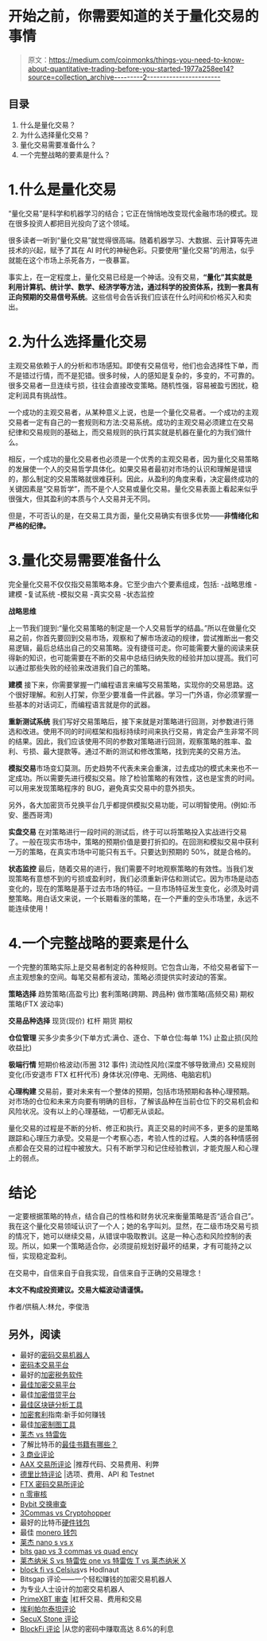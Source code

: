 # 开始之前，你需要知道的关于量化交易的事情

> 原文：<https://medium.com/coinmonks/things-you-need-to-know-about-quantitative-trading-before-you-started-1977a258ee14?source=collection_archive---------2----------------------->

## 目录

1.  什么是量化交易？
2.  为什么选择量化交易？
3.  量化交易需要准备什么？
4.  一个完整战略的要素是什么？

# 1.什么是量化交易

“量化交易”是科学和机器学习的结合；它正在悄悄地改变现代金融市场的模式。现在很多投资人都把目光投向了这个领域。

很多读者一听到“量化交易”就觉得很高端。随着机器学习、大数据、云计算等先进技术的兴起，赋予了其在 AI 时代的神秘色彩。只要使用“量化交易”的用法，似乎就能在这个市场上杀死各方，一夜暴富。

事实上，在一定程度上，量化交易已经是一个神话。没有交易，**“量化”其实就是利用计算机、统计学、数学、经济学等方法，通过科学的投资体系，找到一套具有正向预期的交易信号系统**。这些信号会告诉我们应该在什么时间和价格买入和卖出。

# 2.为什么选择量化交易

主观交易依赖于人的分析和市场感知。即使有交易信号，他们也会选择性下单，而不是错过行情，而不是犯错。很多时候，人的感知是复杂的，多变的，不可靠的。很多交易者一旦连续亏损，往往会直接改变策略。随机性强，容易被盈亏困扰，稳定利润具有挑战性。

一个成功的主观交易者，从某种意义上说，也是一个量化交易者。一个成功的主观交易者一定有自己的一套规则和方法:交易系统。成功的主观交易必须建立在交易纪律和交易规则的基础上，而交易规则的执行其实就是机器在量化的为我们做什么。

相反，一个成功的量化交易者也必须是一个优秀的主观交易者，因为量化交易策略的发展使一个人的交易哲学具体化。如果交易者最初对市场的认识和理解是错误的，那么制定的交易策略就很难获利。因此，从盈利的角度来看，决定最终成功的关键因素是“交易哲学”，而不是个人交易或量化交易。量化交易表面上看起来似乎很强大，但其盈利的本质与个人交易并无不同。

但是，不可否认的是，在交易工具方面，量化交易确实有很多优势——**非情绪化和严格的纪律。**

# 3.量化交易需要准备什么

完全量化交易不仅仅指交易策略本身。它至少由六个要素组成，包括:
-战略思维
-建模
-复试系统
-模拟交易
-真实交易
-状态监控

**战略思维**

上一节我们提到:“量化交易策略的制定是一个人交易哲学的结晶。”所以在做量化交易之前，你首先要回到交易市场，观察和了解市场波动的规律，尝试推断出一套交易逻辑，最后总结出自己的交易策略。没有捷径可走。你可能需要大量的阅读来获得新的知识，也可能需要在不断的交易中总结归纳失败的经验并加以提高。我们可以通过那些失败的经验来改进我们自己的策略。

**建模**
接下来，你需要掌握一门编程语言来编写交易策略，实现你的交易思路。这个很好理解。和别人打架，你至少要准备一件武器。学习一门外语，你必须掌握一些基本的对话词汇，而编程语言就是你的武器。

**重新测试系统**
我们写好交易策略后，接下来就是对策略进行回测，对参数进行筛选和改进。使用不同的时间框架和指标持续时间来执行交易，肯定会产生非常不同的结果。因此，我们应该使用不同的参数对策略进行回测，观察策略的胜率、盈利、亏损、最大提款等。通过不断的测试和修改策略，找到完美的交易方法。

**模拟交易**市场变幻莫测。历史趋势不代表未来会重演，过去成功的模式未来也不一定成功。所以需要先进行模拟交易。除了检验策略的有效性，这也是宝贵的时间。可以用来发现策略程序的 BUG，避免真实交易中的意外损失。

另外，各大加密货币兑换平台几乎都提供模拟交易功能，可以明智使用。(例如:币安、墨西哥湾)

**实盘交易**
在对策略进行一段时间的测试后，终于可以将策略投入实战进行交易了。一般在现实市场中，策略的预期价值是要打折扣的。在回测和模拟交易中获利一万的策略，在真实市场中可能只有五千。只要达到预期的 50%，就是合格的。

**状态监控**
最后，随着交易的进行，我们需要不时地观察策略的有效性。当我们发现策略有意想不到的亏损或盈利时，我们必须重新评估和测试它。因为市场是动态变化的，现在的策略是基于过去市场的特征。一旦市场特征发生变化，必须及时调整策略。用白话文来说，一个长期看涨的策略，在一个严重的空头市场里，永远不能连续使用！

# 4.一个完整战略的要素是什么

一个完整的策略实际上是交易者制定的各种规则。它包含山海，不给交易者留下一点主观想象的空间。每笔交易都有波动，策略必须提供实时波动的答案。

**策略选择**
趋势策略(高盈亏比)
套利策略(跨期、跨品种)
做市策略(高频交易)
期权策略(FTX 波动率)

**交易品种选择**
现货(现价)
杠杆
期货
期权

**仓位管理**
买多少卖多少(下单方式:满仓、逐仓、下单仓位:每单 1%)
止盈止损(风险收益比)

**极端行情**
短期价格波动(币圈 312 事件)
流动性风险(深度不够导致滑点)
交易规则变化(币安退市 FTX 杠杆代币)
身体状况(停电、无网络、电脑宕机)

**心理构建**
交易前，要对未来有一个整体的预期，包括市场预期和各种心理预期。对市场的仓位和未来方向要有明确的目标，了解该品种在当前仓位下的交易机会和风险状况。没有以上的心理基础，一切都无从谈起。

量化交易的过程是不断的分析、修正和执行。真正交易的时间不多，更多的是策略跟踪和心理压力承受。交易是一个考察心态，考验人性的过程。人类的各种情感弱点都会在交易的过程中被放大。只有不断学习和记住经验教训，才能克服人和心理上的弱点。

# 结论

一定要根据策略的特点，结合自己的性格和财务状况来衡量策略是否“适合自己”。我在这个量化交易领域认识了一个人；她的名字叫刘。显然，在二级市场交易亏损的情况下，她可以继续交易，从错误中吸取教训。这是一种心态和风险控制的表现。所以，如果一个策略适合你，必须提前规划好最坏的结果，才有可能持之以恒，实现稳定盈利。

在交易中，自信来自于自我实现，自信来自于正确的交易理念！

**本文不构成投资建议。交易大幅波动请谨慎。**

作者/供稿人:林允，李俊浩

## 另外，阅读

*   最好的[密码交易机器人](/coinmonks/crypto-trading-bot-c2ffce8acb2a)
*   [密码本交易平台](/coinmonks/top-10-crypto-copy-trading-platforms-for-beginners-d0c37c7d698c)
*   最好的[加密税务软件](/coinmonks/best-crypto-tax-tool-for-my-money-72d4b430816b)
*   [最佳加密交易平台](/coinmonks/the-best-crypto-trading-platforms-in-2020-the-definitive-guide-updated-c72f8b874555)
*   最佳[加密借贷平台](/coinmonks/top-5-crypto-lending-platforms-in-2020-that-you-need-to-know-a1b675cec3fa)
*   [最佳区块链分析工具](https://bitquery.io/blog/best-blockchain-analysis-tools-and-software)
*   [加密套利](/coinmonks/crypto-arbitrage-guide-how-to-make-money-as-a-beginner-62bfe5c868f6)指南:新手如何赚钱
*   最佳[加密制图工具](/coinmonks/what-are-the-best-charting-platforms-for-cryptocurrency-trading-85aade584d80)
*   [莱杰 vs 特雷佐](/coinmonks/ledger-vs-trezor-best-hardware-wallet-to-secure-cryptocurrency-22c7a3fd391e)
*   了解比特币的[最佳书籍有哪些？](/coinmonks/what-are-the-best-books-to-learn-bitcoin-409aeb9aff4b)
*   [3 商业评论](/coinmonks/3commas-review-an-excellent-crypto-trading-bot-2020-1313a58bec92)
*   [AAX 交易所评论](/coinmonks/aax-exchange-review-2021-67c5ea09330c) |推荐代码、交易费用、利弊
*   [德里比特评论](/coinmonks/deribit-review-options-fees-apis-and-testnet-2ca16c4bbdb2) |选项、费用、API 和 Testnet
*   [FTX 密码交易所评论](/coinmonks/ftx-crypto-exchange-review-53664ac1198f)
*   [n 零审核](/coinmonks/ngrave-zero-review-c465cf8307fc)
*   [Bybit 交换审查](/coinmonks/bybit-exchange-review-dbd570019b71)
*   [3Commas vs Cryptohopper](/coinmonks/cryptohopper-vs-3commas-vs-shrimpy-a2c16095b8fe)
*   最好的比特币[硬件钱包](/coinmonks/the-best-cryptocurrency-hardware-wallets-of-2020-e28b1c124069?source=friends_link&sk=324dd9ff8556ab578d71e7ad7658ad7c)
*   最佳 [monero 钱包](https://blog.coincodecap.com/best-monero-wallets)
*   [莱杰 nano s vs x](https://blog.coincodecap.com/ledger-nano-s-vs-x)
*   [bits gap vs 3 commas vs quad ency](https://blog.coincodecap.com/bitsgap-3commas-quadency)
*   [莱杰纳米 S vs 特雷佐 one vs 特雷佐 T vs 莱杰纳米 X](https://blog.coincodecap.com/ledger-nano-s-vs-trezor-one-ledger-nano-x-trezor-t)
*   [block fi vs Celsius](/coinmonks/blockfi-vs-celsius-vs-hodlnaut-8a1cc8c26630)vs Hodlnaut
*   Bitsgap 评论——一个轻松赚钱的加密交易机器人
*   为专业人士设计的加密交易机器人
*   [PrimeXBT 审查](/coinmonks/primexbt-review-88e0815be858) |杠杆交易、费用和交易
*   [埃利帕尔泰坦评论](/coinmonks/ellipal-titan-review-85e9071dd029)
*   [SecuX Stone 评论](https://blog.coincodecap.com/secux-stone-hardware-wallet-review)
*   [BlockFi 评论](/coinmonks/blockfi-review-53096053c097) |从您的密码中赚取高达 8.6%的利息